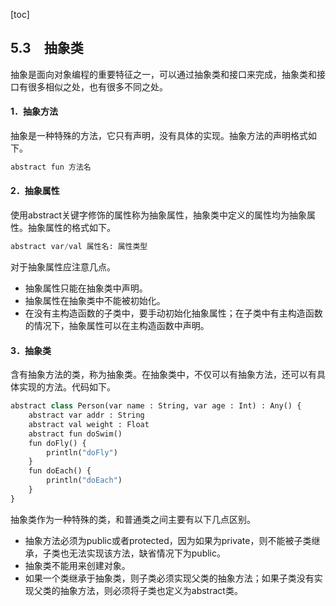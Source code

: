 [toc]

## 5.3　抽象类

抽象是面向对象编程的重要特征之一，可以通过抽象类和接口来完成，抽象类和接口有很多相似之处，也有很多不同之处。

#### 1．抽象方法

抽象是一种特殊的方法，它只有声明，没有具体的实现。抽象方法的声明格式如下。

```python
abstract fun 方法名
```

#### 2．抽象属性

使用abstract关键字修饰的属性称为抽象属性，抽象类中定义的属性均为抽象属性。抽象属性的格式如下。

```python
abstract var/val 属性名: 属性类型
```

对于抽象属性应注意几点。

+ 抽象属性只能在抽象类中声明。
+ 抽象属性在抽象类中不能被初始化。
+ 在没有主构造函数的子类中，要手动初始化抽象属性；在子类中有主构造函数的情况下，抽象属性可以在主构造函数中声明。

#### 3．抽象类

含有抽象方法的类，称为抽象类。在抽象类中，不仅可以有抽象方法，还可以有具体实现的方法。代码如下。

```python
abstract class Person(var name : String, var age : Int) : Any() {
    abstract var addr : String
    abstract val weight : Float
    abstract fun doSwim()
    fun doFly() {
        println("doFly")
    }
    fun doEach() {
        println("doEach")
    }
}
```

抽象类作为一种特殊的类，和普通类之间主要有以下几点区别。

+ 抽象方法必须为public或者protected，因为如果为private，则不能被子类继承，子类也无法实现该方法，缺省情况下为public。
+ 抽象类不能用来创建对象。
+ 如果一个类继承于抽象类，则子类必须实现父类的抽象方法；如果子类没有实现父类的抽象方法，则必须将子类也定义为abstract类。

